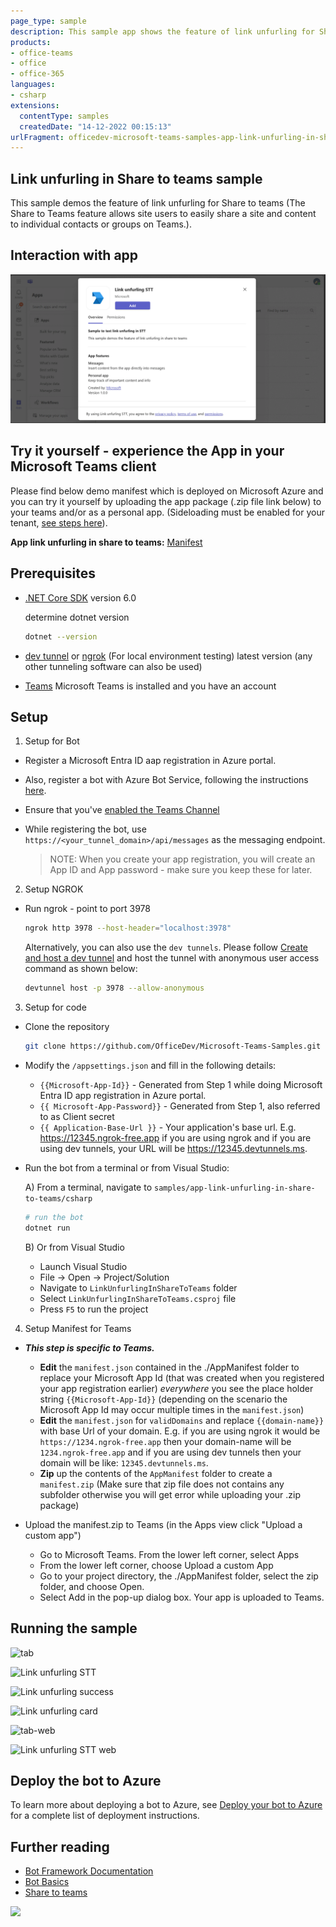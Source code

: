 ```yaml
---
page_type: sample
description: This sample app shows the feature of link unfurling for Share to teams.
products:
- office-teams
- office
- office-365
languages:
- csharp
extensions:
  contentType: samples
  createdDate: "14-12-2022 00:15:13"
urlFragment: officedev-microsoft-teams-samples-app-link-unfurling-in-share-to-teams-csharp
---
```


## Link unfurling in Share to teams sample

This sample demos the feature of link unfurling for Share to teams (The Share to Teams feature allows site users to easily share a site and content to individual contacts or groups on Teams.).

## Interaction with app

![App linkunfurling in share to teams](LinkUnfurlingInShareToTeams/Images/app-link-unfurling-stt.gif)

## Try it yourself - experience the App in your Microsoft Teams client
Please find below demo manifest which is deployed on Microsoft Azure and you can try it yourself by uploading the app package (.zip file link below) to your teams and/or as a personal app. (Sideloading must be enabled for your tenant, [see steps here](https://docs.microsoft.com/microsoftteams/platform/concepts/build-and-test/prepare-your-o365-tenant#enable-custom-teams-apps-and-turn-on-custom-app-uploading)).

**App link unfurling in share to teams:** [Manifest](/samples/app-link-unfurling-in-share-to-teams/csharp/demo-manifest/app-link-unfurling-stt.zip)
   
## Prerequisites

- [.NET Core SDK](https://dotnet.microsoft.com/download) version 6.0

  determine dotnet version
  ```bash
  dotnet --version
  ```
- [dev tunnel](https://learn.microsoft.com/en-us/azure/developer/dev-tunnels/get-started?tabs=windows) or [ngrok](https://ngrok.com/download) (For local environment testing) latest version (any other tunneling software can also be used)
  
- [Teams](https://teams.microsoft.com) Microsoft Teams is installed and you have an account

## Setup

1) Setup for Bot
- Register a Microsoft Entra ID aap registration in Azure portal.
- Also, register a bot with Azure Bot Service, following the instructions [here](https://docs.microsoft.com/azure/bot-service/bot-service-quickstart-registration?view=azure-bot-service-3.0).
- Ensure that you've [enabled the Teams Channel](https://docs.microsoft.com/azure/bot-service/channel-connect-teams?view=azure-bot-service-4.0)
- While registering the bot, use `https://<your_tunnel_domain>/api/messages` as the messaging endpoint.

    > NOTE: When you create your app registration, you will create an App ID and App password - make sure you keep these for later.

2) Setup NGROK
-  Run ngrok - point to port 3978

    ```bash
    ngrok http 3978 --host-header="localhost:3978"
    ```
   Alternatively, you can also use the `dev tunnels`. Please follow [Create and host a dev tunnel](https://learn.microsoft.com/en-us/azure/developer/dev-tunnels/get-started?tabs=windows) and host the tunnel with anonymous user access command as shown below:

   ```bash
   devtunnel host -p 3978 --allow-anonymous
   ```

3) Setup for code

- Clone the repository

    ```bash
    git clone https://github.com/OfficeDev/Microsoft-Teams-Samples.git
    ```

- Modify the `/appsettings.json` and fill in the following details:
  - `{{Microsoft-App-Id}}` - Generated from Step 1 while doing Microsoft Entra ID app registration in Azure portal.
  - `{{ Microsoft-App-Password}}` - Generated from Step 1, also referred to as Client secret
  - `{{ Application-Base-Url }}` - Your application's base url. E.g. https://12345.ngrok-free.app if you are using ngrok and if you are using dev tunnels, your URL will be https://12345.devtunnels.ms.

- Run the bot from a terminal or from Visual Studio:

  A) From a terminal, navigate to `samples/app-link-unfurling-in-share-to-teams/csharp`

  ```bash
  # run the bot
  dotnet run
  ```
  B) Or from Visual Studio
     - Launch Visual Studio
     - File -> Open -> Project/Solution
     - Navigate to `LinkUnfurlingInShareToTeams` folder
     - Select `LinkUnfurlingInShareToTeams.csproj` file
     - Press `F5` to run the project

4) Setup Manifest for Teams
- __*This step is specific to Teams.*__
    - **Edit** the `manifest.json` contained in the ./AppManifest folder to replace your Microsoft App Id (that was created when you registered your app registration earlier) *everywhere* you see the place holder string `{{Microsoft-App-Id}}` (depending on the scenario the Microsoft App Id may occur multiple times in the `manifest.json`)
    - **Edit** the `manifest.json` for `validDomains` and replace `{{domain-name}}` with base Url of your domain. E.g. if you are using ngrok it would be `https://1234.ngrok-free.app` then your domain-name will be `1234.ngrok-free.app` and if you are using dev tunnels then your domain will be like: `12345.devtunnels.ms`.
    - **Zip** up the contents of the `AppManifest` folder to create a `manifest.zip` (Make sure that zip file does not contains any subfolder otherwise you will get error while uploading your .zip package)

- Upload the manifest.zip to Teams (in the Apps view click "Upload a custom app")
   - Go to Microsoft Teams. From the lower left corner, select Apps
   - From the lower left corner, choose Upload a custom App
   - Go to your project directory, the ./AppManifest folder, select the zip folder, and choose Open.
   - Select Add in the pop-up dialog box. Your app is uploaded to Teams.

## Running the sample

  ![tab](LinkUnfurlingInShareToTeams/Images/tabpage.png)
  
  ![Link unfurling STT](LinkUnfurlingInShareToTeams/Images/linkunfurlscreen.png)

  ![Link unfurling success](LinkUnfurlingInShareToTeams/Images/successcard.png)
  
  ![Link unfurling card](LinkUnfurlingInShareToTeams/Images/channelcard.png)

  ![tab-web](LinkUnfurlingInShareToTeams/Images/tabpageweb.png)

  ![Link unfurling STT web](LinkUnfurlingInShareToTeams/Images/linkunfurlingweb.png)

## Deploy the bot to Azure

To learn more about deploying a bot to Azure, see [Deploy your bot to Azure](https://aka.ms/azuredeployment) for a complete list of deployment instructions.

## Further reading

- [Bot Framework Documentation](https://docs.botframework.com)
- [Bot Basics](https://docs.microsoft.com/azure/bot-service/bot-builder-basics?view=azure-bot-service-4.0)
- [Share to teams](https://learn.microsoft.com/microsoftteams/platform/concepts/build-and-test/share-to-teams-from-personal-app-or-tab)


<img src="https://pnptelemetry.azurewebsites.net/microsoft-teams-samples/samples/app-link-unfurling-in-share-to-teams-csharp" />